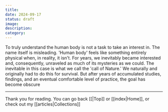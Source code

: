 ```yaml
---
title: 
date: 2024-09-17
status: draft
image: 
description: 
category:
---
```


To truly understand the human body is not a task to take an interest in. The name itself is misleading. 'Human body' feels like something entirely physical when, in reality, it isn't. For years, we inevitably became interested and, consequently, unraveled as much of its mysteries as we could. The inevitable in this case is what we call the 'call of Nature.' We naturally and originally had to do this for survival. But after years of accumulated studies, findings, and an eventual comfortable level of practice, the goal has become obscure

















---
Thank you for reading. You can go back [[|Top]] or [[index|Home]], or check out my [[articles|Collections]]